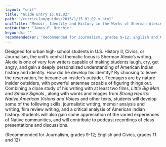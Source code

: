 ```yaml
---
layout: "unit"
title: "Guide Entry 15.01.02"
path: "/curriculum/guides/2015/1/15.01.02.x.html"
unitTitle: "Memoir, Identity and History in the Works of Sherman Alexie: An Insider's Outsider Perspective"
unitAuthor: "James P. Brochin"
keywords: ""
recommendedFor: "Recommended for Journalism, grades 9-12; English and Civics, grades 11 and 12"
---
```

<main>
<p>
Designed for urban high-school students in U.S. History II, Civics, or Journalism, the unit’s central thematic focus is Sherman Alexie’s writing. Alexie is one of very few writers capable of making students laugh, cry, get angry, and gain a deeply personalized understanding of American Indian history and identity. How did he develop his identity? By choosing to leave the reservation, he became an insider’s outsider. Teenagers are by nature insider outsiders, with powerful antennae capable of figuring things out. Combining a close study of his writing with at least two films,
<em>
Little Big Man
</em>
and
<em>
Smoke Signals
</em>
, along with words and images from
<em>
Strong Hearts: Native American Visions and Voices
</em>
and other texts, students will develop some of the following skills: journalistic writing, memoir analysis and writing, film review writing, and a critical analysis of American Indian history. Students will also gain some appreciation of the varied experiences of Native communities, and will contribute to podcast recordings of class presentations and discussions.
</p>
<p>
(Recommended for Journalism, grades 9-12; English and Civics, grades 11 and 12)
</p>
</main>